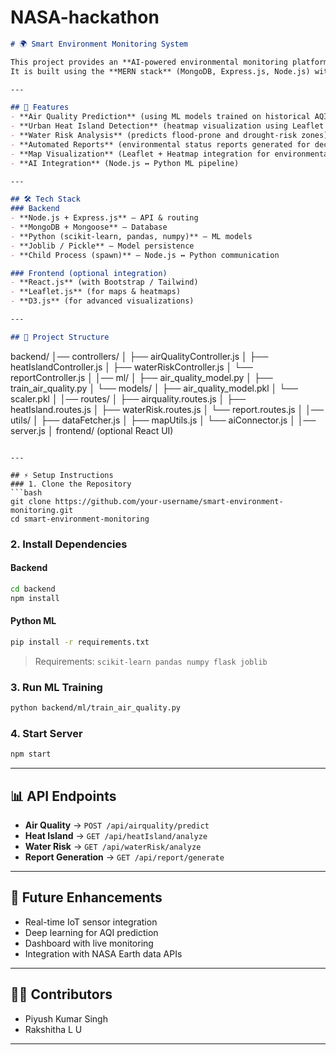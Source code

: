 # NASA-hackathon
```markdown
# 🌍 Smart Environment Monitoring System

This project provides an **AI-powered environmental monitoring platform** that predicts air quality, detects urban heat islands, and evaluates water risk zones using **machine learning, geospatial data, and visualization tools**.  
It is built using the **MERN stack** (MongoDB, Express.js, Node.js) with Python-based ML integration.

---

## 🚀 Features
- **Air Quality Prediction** (using ML models trained on historical AQI and pollutant data)
- **Urban Heat Island Detection** (heatmap visualization using Leaflet + geospatial data)
- **Water Risk Analysis** (predicts flood-prone and drought-risk zones)
- **Automated Reports** (environmental status reports generated for decision makers)
- **Map Visualization** (Leaflet + Heatmap integration for environmental insights)
- **AI Integration** (Node.js ↔ Python ML pipeline)

---

## 🛠️ Tech Stack
### Backend
- **Node.js + Express.js** – API & routing
- **MongoDB + Mongoose** – Database
- **Python (scikit-learn, pandas, numpy)** – ML models
- **Joblib / Pickle** – Model persistence
- **Child Process (spawn)** – Node.js ↔ Python communication

### Frontend (optional integration)
- **React.js** (with Bootstrap / Tailwind)
- **Leaflet.js** (for maps & heatmaps)
- **D3.js** (for advanced visualizations)

---

## 📂 Project Structure
```

backend/
│── controllers/
│   ├── airQualityController.js
│   ├── heatIslandController.js
│   ├── waterRiskController.js
│   └── reportController.js
│
│── ml/
│   ├── air_quality_model.py
│   ├── train_air_quality.py
│   └── models/
│       ├── air_quality_model.pkl
│       └── scaler.pkl
│
│── routes/
│   ├── airquality.routes.js
│   ├── heatIsland.routes.js
│   ├── waterRisk.routes.js
│   └── report.routes.js
│
│── utils/
│   ├── dataFetcher.js
│   ├── mapUtils.js
│   └── aiConnector.js
│
│── server.js
│
frontend/ (optional React UI)

````

---

## ⚡ Setup Instructions
### 1. Clone the Repository
```bash
git clone https://github.com/your-username/smart-environment-monitoring.git
cd smart-environment-monitoring
````

### 2. Install Dependencies

#### Backend

```bash
cd backend
npm install
```

#### Python ML

```bash
pip install -r requirements.txt
```

> Requirements: `scikit-learn pandas numpy flask joblib`

### 3. Run ML Training

```bash
python backend/ml/train_air_quality.py
```

### 4. Start Server

```bash
npm start
```

---

## 📊 API Endpoints

* **Air Quality** → `POST /api/airquality/predict`
* **Heat Island** → `GET /api/heatIsland/analyze`
* **Water Risk** → `GET /api/waterRisk/analyze`
* **Report Generation** → `GET /api/report/generate`

---

## 🌟 Future Enhancements

* Real-time IoT sensor integration
* Deep learning for AQI prediction
* Dashboard with live monitoring
* Integration with NASA Earth data APIs

---

## 👨‍💻 Contributors

* Piyush Kumar Singh
* Rakshitha L U

---

```
```
